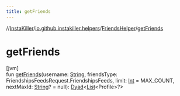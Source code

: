 ```yaml
---
title: getFriends
---
```

//[InstaKiller](../../../index.html)/[io.github.instakiller.helpers](../index.html)/[FriendsHelper](index.html)/[getFriends](get-friends.html)



# getFriends



[jvm]\
fun [getFriends](get-friends.html)(username: [String](https://kotlinlang.org/api/latest/jvm/stdlib/kotlin/-string/index.html), friendsType: FriendshipsFeedsRequest.FriendshipsFeeds, limit: [Int](https://kotlinlang.org/api/latest/jvm/stdlib/kotlin/-int/index.html) = MAX_COUNT, nextMaxId: [String](https://kotlinlang.org/api/latest/jvm/stdlib/kotlin/-string/index.html)? = null): [Dyad](../../io.github.yamin8000/index.html#1921977161%2FClasslikes%2F863300109)&lt;[List](https://kotlinlang.org/api/latest/jvm/stdlib/kotlin.collections/-list/index.html)&lt;Profile&gt;?&gt;




